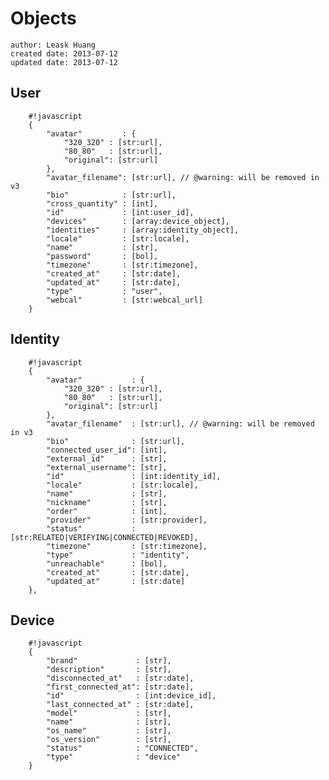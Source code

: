 # Objects

    author: Leask Huang
    created date: 2013-07-12
    updated date: 2013-07-12


## User

        #!javascript
        {
            "avatar"         : {
                "320_320" : [str:url],
                "80_80"   : [str:url],
                "original": [str:url]
            },
            "avatar_filename": [str:url], // @warning: will be removed in v3
            "bio"            : [str:url],
            "cross_quantity" : [int],
            "id"             : [int:user_id],
            "devices"        : [array:device_object],
            "identities"     : [array:identity_object],
            "locale"         : [str:locale],
            "name"           : [str],
            "password"       : [bol],
            "timezone"       : [str:timezone],
            "created_at"     : [str:date],
            "updated_at"     : [str:date],
            "type"           : "user",
            "webcal"         : [str:webcal_url]
        }


## Identity

        #!javascript
        {
            "avatar"           : {
                "320_320" : [str:url],
                "80_80"   : [str:url],
                "original": [str:url]
            },
            "avatar_filename"  : [str:url], // @warning: will be removed in v3
            "bio"              : [str:url],
            "connected_user_id": [int],
            "external_id"      : [str],
            "external_username": [str],
            "id"               : [int:identity_id],
            "locale"           : [str:locale],
            "name"             : [str],
            "nickname"         : [str],
            "order"            : [int],
            "provider"         : [str:provider],
            "status"           : [str:RELATED|VERIFYING|CONNECTED|REVOKED],
            "timezone"         : [str:timezone],
            "type"             : "identity",
            "unreachable"      : [bol],
            "created_at"       : [str:date],
            "updated_at"       : [str:date]
        },


## Device

        #!javascript
        {
            "brand"             : [str],
            "description"       : [str],
            "disconnected_at"   : [str:date],
            "first_connected_at": [str:date],
            "id"                : [int:device_id],
            "last_connected_at" : [str:date],
            "model"             : [str],
            "name"              : [str],
            "os_name"           : [str],
            "os_version"        : [str],
            "status"            : "CONNECTED",
            "type"              : "device"
        }
